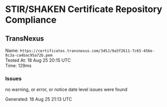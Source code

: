 # STIR/SHAKEN Certificate Repository Compliance

## TransNexus

Name: `https://certificates.transnexus.com/345J/9a5f2611-7c65-456e-8c3a-ca4bac95a72b.pem`\
Tested At: 18 Aug 25 20:15 UTC\
Time: 129ms

### Issues

no warning, or error, or notice date level issues were found

Generated: 18 Aug 25 21:13 UTC